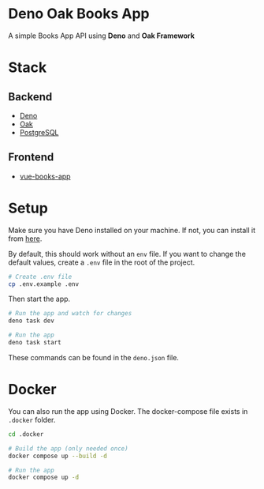 # Deno Oak Books App

A simple Books App API using **Deno** and **Oak Framework**

# Stack

## Backend

- [Deno](https://deno.land/)
- [Oak](https://github.com/oakserver/oak)
- [PostgreSQL](https://www.postgresql.org/)

## Frontend

- [vue-books-app](https://github.com/trapcodeio/vue-books-app)

# Setup

Make sure you have Deno installed on your machine. If not, you can install it
from [here](https://deno.land/#installation).

By default, this should work without an `env` file. If you want to change the default values, create a `.env` file in
the root of the project.

```bash
# Create .env file
cp .env.example .env
```

Then start the app.

```bash
# Run the app and watch for changes
deno task dev

# Run the app
deno task start
```

These commands can be found in the `deno.json` file.

# Docker

You can also run the app using Docker.
The docker-compose file exists in `.docker` folder.

```bash
cd .docker

# Build the app (only needed once)
docker compose up --build -d

# Run the app
docker compose up -d
```
